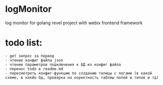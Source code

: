# logMonitor
log monitor for golang revel project with webix frontend framework

# todo list:
    - get запрос за период
    - чтение конфиг файла json
    - чтение параметров подключения к БД из конфиг файла
    - перенос todo в readme.md
    - пересмотреть конфиг-функцию по созданию талицы с логами (в какой схеме, в какйо бд, проверка на коректность таблиы полей и типов и тд)



